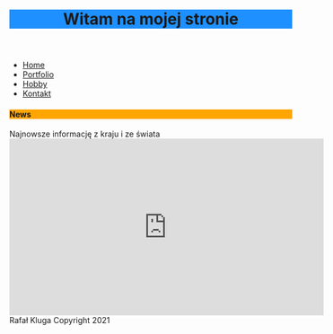 <p></p>
<p></p>
<header>
<h1 style="background-color: dodgerblue;" id="h_16577770611611246601105">Witam na mojej stronie</h1>
</header><nav>
<ul>
  <li><a href="index.html">Home</a></li>
  <li><a href="newsy.html">Portfolio</a></li>
  <li><a href="hobby.html">Hobby</a></li>
  <li><a href="kontakt.html">Kontakt</a></li>
</ul>
</nav>
<section></section>
<aside>
<h4 style="background-color: orange;">News</h4>
Najnowsze informację z kraju i ze świata</aside>

<iframe width="560" height="315" src="https://www.youtube.com/embed/fn3KWM1kuAw" frameborder="0" allow="accelerometer; autoplay; clipboard-write; encrypted-media; gyroscope; picture-in-picture" allowfullscreen></iframe>


<footer>
  Rafał Kluga 
  Copyright 2021
</footer>
</body>
</html>

